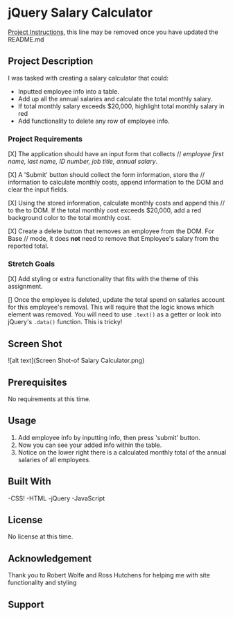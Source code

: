 # jQuery Salary Calculator

[Project Instructions](./INSTRUCTIONS.md), this line may be removed once you have updated the README.md

## Project Description

I was tasked with creating a salary calculator that could:
- Inputted employee info into a table.
- Add up all the annual salaries and calculate the total monthly salary.
- If total monthly salary exceeds $20,000, highlight total monthly salary in red
- Add functionality to delete any row of employee info. 

### Project Requirements

[X] The application should have an input form that collects
//  _employee first name, last name, ID number, job title, annual salary_.

[X] A 'Submit' button should collect the form information, store the
// information to calculate monthly costs, append information to the DOM and clear the input fields. 

[X] Using the stored information, calculate monthly costs and append this
// to the to DOM. If the total monthly cost exceeds $20,000, add a red background color to the total monthly cost.

[X] Create a delete button that removes an employee from the DOM. For Base
// mode, it does **not** need to remove that Employee's salary from the reported total.

### Stretch Goals

[X] Add styling or extra functionality that fits with the theme of this assignment.

[] Once the employee is deleted, update the total spend on salaries account for 
this employee's removal. This will require that the logic knows which element was removed. You will need to use `.text()` as a getter or look into jQuery's `.data()` function. This is tricky!

## Screen Shot

![alt text](Screen Shot-of Salary Calculator.png)
## Prerequisites

No requirements at this time.

## Usage
1. Add employee info by inputting info, then press 'submit' button.
2. Now you can see your added info within the table.
3. Notice on the lower right there is a calculated monthly total of the annual salaries of all employees.

## Built With
-CSS!
-HTML
-jQuery
-JavaScript

## License

No license at this time.

## Acknowledgement
Thank you to Robert Wolfe and Ross Hutchens for helping me with site functionality and styling
## Support
